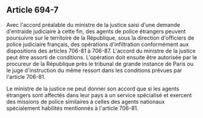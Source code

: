 Article 694-7
----
Avec l'accord préalable du ministre de la justice saisi d'une demande d'entraide
judiciaire à cette fin, des agents de police étrangers peuvent poursuivre sur le
territoire de la République, sous la direction d'officiers de police judiciaire
français, des opérations d'infiltration conformément aux dispositions des
articles 706-81 à 706-87. L'accord du ministre de la justice peut être assorti
de conditions. L'opération doit ensuite être autorisée par le procureur de la
République près le tribunal de grande instance de Paris ou le juge d'instruction
du même ressort dans les conditions prévues par l'article 706-81.

Le ministre de la justice ne peut donner son accord que si les agents étrangers
sont affectés dans leur pays à un service spécialisé et exercent des missions de
police similaires à celles des agents nationaux spécialement habilités
mentionnés à l'article 706-81.
